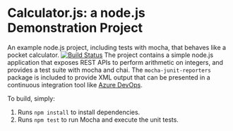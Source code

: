 Calculator.js: a node.js Demonstration Project
==============================================
An example node.js project, including tests with mocha, that behaves like
a pocket calculator.
[![Build Status](https://dev.azure.com/ravitejajyosula/Integrating%20External%20Source%20Control%20with%20Azure%20Pipelines/_apis/build/status/ravitejajyosula.calculator?branchName=master)](https://dev.azure.com/ravitejajyosula/Integrating%20External%20Source%20Control%20with%20Azure%20Pipelines/_build/latest?definitionId=5&branchName=master) 
The project contains a simple node.js application that exposes REST APIs
to perform arithmetic on integers, and provides a test suite with mocha
and chai.  The `mocha-junit-reporters` package is included to provide XML
output that can be presented in a continuous integration tool like
[Azure DevOps](https://azure.com/devops).

To build, simply:

1. Runs `npm install` to install dependencies.
2. Runs `npm test` to run Mocha and execute the unit tests.

